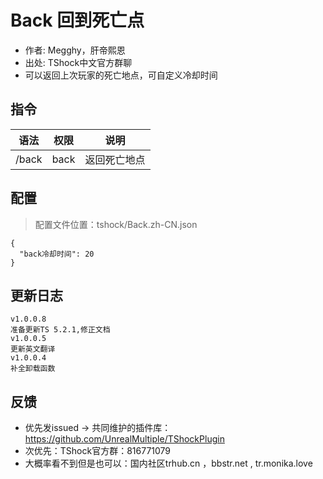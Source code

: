 # Back 回到死亡点

- 作者: Megghy，肝帝熙恩
- 出处: TShock中文官方群聊
- 可以返回上次玩家的死亡地点，可自定义冷却时间

## 指令

| 语法    |  权限  |   说明   |
| ----- | :--: | :----: |
| /back | back | 返回死亡地点 |

## 配置

> 配置文件位置：tshock/Back.zh-CN.json

```json5
{
  "back冷却时间": 20
}
```

## 更新日志

```
v1.0.0.8
准备更新TS 5.2.1,修正文档
v1.0.0.5
更新英文翻译
v1.0.0.4
补全卸载函数
```

## 反馈

- 优先发issued -> 共同维护的插件库：https://github.com/UnrealMultiple/TShockPlugin
- 次优先：TShock官方群：816771079
- 大概率看不到但是也可以：国内社区trhub.cn ，bbstr.net , tr.monika.love
